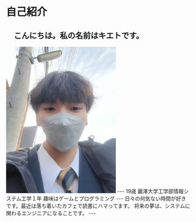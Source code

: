 # 自己紹介
 　こんにちは。私の名前はキエトです。
 ---
 <img src="IMG_1211.jpg" alt="自分の写真" width="300" height="400">
 ---
 19歳
 麗澤大学工学部情報システム工学１年
 趣味はゲームとプログラミング
 ---
 日々の何気ない時間が好きです。最近は落ち着いたカフェで読書にハマってます。
 将来の夢は、システムに関わるエンジニアになることです。
 ---
 

